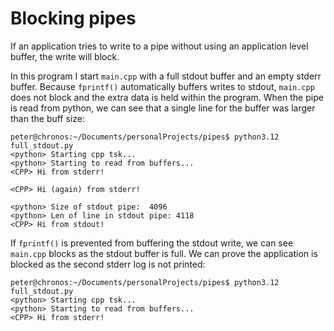 # Blocking pipes

If an application tries to write to a pipe without using an application level buffer, the write will block.

In this program I start `main.cpp` with a full stdout buffer and an empty stderr buffer. Because `fprintf()` automatically buffers writes to stdout, `main.cpp` does not block and the extra data is held within the program. When the pipe is read from python, we can see that a single line for the buffer was larger than the buff size:

```
peter@chronos:~/Documents/personalProjects/pipes$ python3.12 full_stdout.py
<python> Starting cpp tsk...
<python> Starting to read from buffers...
<CPP> Hi from stderr!

<CPP> Hi (again) from stderr!

<python> Size of stdout pipe:  4096
<python> Len of line in stdout pipe: 4118
<CPP> Hi from stdout!
```

If `fprintf()` is prevented from buffering the stdout write, we can see `main.cpp` blocks as the stdout buffer is full. We can prove the application is blocked as the second stderr log is not printed:

```
peter@chronos:~/Documents/personalProjects/pipes$ python3.12 full_stdout.py
<python> Starting cpp tsk...
<python> Starting to read from buffers...
<CPP> Hi from stderr!


```